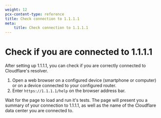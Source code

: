 ```yaml
---
weight: 12
pcx-content-type: reference
title: Check connection to 1.1.1.1
meta:
    title: Check connection to 1.1.1.1 
---
```


# Check if you are connected to 1.1.1.1

After setting up 1.1.1.1, you can check if you are correctly connected to Cloudflare's resolver.

1. Open a web browser on a configured device (smartphone or computer) or on a device connected to your configured router.
2. Enter `https://1.1.1.1/help` on the browser address bar.

Wait for the page to load and run it's tests. The page will present you a summary of your connection to 1.1.1.1, as well as the name of the Cloudflare data center you are connected to.
